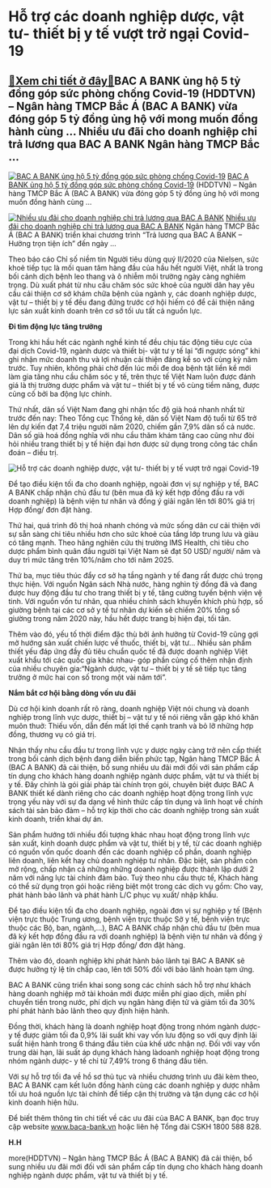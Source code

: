 Hỗ trợ các doanh nghiệp dược, vật tư- thiết bị y tế vượt trở ngại Covid-19
==========================================================================

[:gift:Xem chi tiết ở đây:gift:](https://hddtvn.com/ho-tro-cac-doanh-nghiep-duoc-vat-tu-thiet-bi-y-te-vuot-tro-ngai-covid-19/)BAC A BANK ủng hộ 5 tỷ đồng góp sức phòng chống Covid-19 (HDDTVN) – Ngân hàng TMCP Bắc Á (BAC A BANK) vừa đóng góp 5 tỷ đồng ủng hộ với mong muốn đồng hành cùng … Nhiều ưu đãi cho doanh nghiệp chi trả lương qua BAC A BANK Ngân hàng TMCP Bắc …
--------------------------------------------------------------------------------------------------------------------------------------------------------------------------------------------------------------------------------------------------





[![BAC A BANK ủng hộ 5 tỷ đồng góp sức phòng chống Covid-19](https://hddtvn.com/wp-content/uploads/2021/01/4633_B72I0476-1.jpg "BAC A BANK ủng hộ 5 tỷ đồng góp sức phòng chống Covid-19")](https://haiquanonline.com.vn/bac-a-bank-ung-ho-5-ty-dong-gop-suc-phong-chong-covid-19-122458.html "BAC A BANK ủng hộ 5 tỷ đồng góp sức phòng chống Covid-19") 
[BAC A BANK ủng hộ 5 tỷ đồng góp sức phòng chống Covid-19](https://haiquanonline.com.vn/bac-a-bank-ung-ho-5-ty-dong-gop-suc-phong-chong-covid-19-122458.html "BAC A BANK ủng hộ 5 tỷ đồng góp sức phòng chống Covid-19") 
(HDDTVN) – Ngân hàng TMCP Bắc Á (BAC A BANK) vừa đóng góp 5 tỷ đồng ủng hộ với mong muốn đồng hành cùng …









[![Nhiều ưu đãi cho doanh nghiệp chi trả lương qua BAC A BANK](https://haiquanonline.com.vn/stores/news_dataimages/bacnv/122019/27/09/in_article/croped/thumbnail/2319_CT_uu_dai_Payroll-CBNV.png?rt=20200819172840 "Nhiều ưu đãi cho doanh nghiệp chi trả lương qua BAC A BANK")](https://haiquanonline.com.vn/nhieu-uu-dai-cho-doanh-nghiep-chi-tra-luong-qua-bac-a-bank-117919.html "Nhiều ưu đãi cho doanh nghiệp chi trả lương qua BAC A BANK") 
[Nhiều ưu đãi cho doanh nghiệp chi trả lương qua BAC A BANK](https://haiquanonline.com.vn/nhieu-uu-dai-cho-doanh-nghiep-chi-tra-luong-qua-bac-a-bank-117919.html "Nhiều ưu đãi cho doanh nghiệp chi trả lương qua BAC A BANK") 
Ngân hàng TMCP Bắc Á (BAC A BANK) triển khai chương trình “Trả lương qua BAC A BANK – Hưởng trọn tiện ích” đến ngày …






Theo báo cáo Chỉ số niềm tin Người tiêu dùng quý II/2020 của Nielsen, sức khoẻ tiếp tục là mối quan tâm hàng đầu của hầu hết người Việt, nhất là trong bối cảnh dịch bệnh leo thang và ô nhiễm môi trường ngày càng nghiêm trọng. Dù xuất phát từ nhu cầu chăm sóc sức khoẻ của người dân hay yêu cầu cải thiện cơ sở khám chữa bệnh của ngành y, các doanh nghiệp dược, vật tư – thiết bị y tế đều đang đứng trước cơ hội hiếm có để cải thiện năng lực sản xuất kinh doanh trên cơ sở tối ưu tất cả nguồn lực.


**Đi tìm động lực tăng trưởng**


Trong khi hầu hết các ngành nghề kinh tế đều chịu tác động tiêu cực của đại dịch Covid-19, ngành dược và thiết bị- vật tư y tế lại “đi ngược sóng” khi ghi nhận mức doanh thu và lợi nhuận cải thiện đáng kể so với cùng kỳ năm trước. Tuy nhiên, không phải chờ đến lúc mối đe doạ bệnh tật liền kề mới làm gia tăng nhu cầu chăm sóc y tế, trên thực tế Việt Nam luôn được đánh giá là thị trường dược phẩm và vật tư – thiết bị y tế vô cùng tiềm năng, được củng cố bởi ba động lực chính.


Thứ nhất, dân số Việt Nam đang ghi nhận tốc độ già hoá nhanh nhất từ trước đến nay: Theo Tổng cục Thống kê, dân số Việt Nam độ tuổi từ 65 trở lên dự kiến đạt 7,4 triệu người năm 2020, chiếm gần 7,9% dân số cả nước. Dân số già hoá đồng nghĩa với nhu cầu thăm khám tăng cao cũng như đòi hỏi nhiều trang thiết bị y tế hiện đại hơn được sử dụng trong công tác chẩn đoán – điều trị.





![Hỗ trợ các doanh nghiệp dược, vật tư- thiết bị y tế vượt trở ngại Covid-19](https://haiquanonline.com.vn/stores/news_dataimages/bacnv/082020/19/17/in_article/1720_Ban_buon_Goi_tin_dung_doanh_nghiep_duoc_va_y_te.jpg?rt=20200819172840 "Hỗ trợ các doanh nghiệp dược, vật tư- thiết bị y tế vượt trở ngại Covid-19")


Để tạo điều kiện tối đa cho doanh nghiệp, ngoài đơn vị sự nghiệp y tế, BAC A BANK chấp nhận chủ đầu tư (bên mua đã ký kết hợp đồng đầu ra với doanh nghiệp) là bệnh viện tư nhân và đồng ý giải ngân lên tới 80% giá trị Hợp đồng/ đơn đặt hàng.



Thứ hai, quá trình đô thị hoá nhanh chóng và mức sống dân cư cải thiện với sự sẵn sàng chi tiêu nhiều hơn cho sức khoẻ của tầng lớp trung lưu và giàu có tăng mạnh. Theo hãng nghiên cứu thị trường IMS Health, chi tiêu cho dược phẩm bình quân đầu người tại Việt Nam sẽ đạt 50 USD/ người/ năm và duy trì mức tăng trên 10%/năm cho tới năm 2025.


Thứ ba, mục tiêu thúc đẩy cơ sở hạ tầng ngành y tế đang rất được chú trọng thực hiện. Với nguồn Ngân sách Nhà nước, hàng nghìn tỷ đồng đã và đang được huy động đầu tư cho trang thiết bị y tế, tăng cường tuyến bệnh viện vệ tinh. Với nguồn vốn tư nhân, qua nhiều chính sách khuyến khích phù hợp, số giường bệnh tại các cơ sở y tế tư nhân dự kiến sẽ chiếm 20% tổng số giường trong năm 2020 này, hầu hết được trang bị hiện đại, tối tân.


Thêm vào đó, yếu tố thời điểm đặc thù bởi ảnh hưởng từ Covid-19 cũng gợi mở hướng sản xuất chiến lược về thuốc, thiết bị, vật tư… Nhiều sản phẩm thiết yếu đáp ứng đầy đủ tiêu chuẩn quốc tế đã được doanh nghiệp Việt xuất khẩu tới các quốc gia khác nhau­­­- góp phần củng cố thêm nhận định của nhiều chuyên gia:“Ngành dược, vật tư – thiết bị y tế sẽ tiếp tục tăng trưởng ở mức hai con số trong một vài năm tới”.


**Nắm bắt cơ hội bằng dòng vốn ưu đãi**


­­­­​​Dù cơ hội kinh doanh rất rõ ràng, doanh nghiệp Việt nói chung và doanh nghiệp trong lĩnh vực dược, thiết bị – vật tư y tế nói riêng vẫn gặp khó khăn muôn thuở: Thiếu vốn, dẫn đến mất lợi thế cạnh tranh và bỏ lỡ những hợp đồng, thương vụ có giá trị.


Nhận thấy nhu cầu đầu tư trong lĩnh vực y dược ngày càng trở nên cấp thiết trong bối cảnh dịch bệnh đang diễn biến phức tạp, Ngân hàng TMCP Bắc Á (BAC A BANK) đã cải thiện, bổ sung nhiều ưu đãi mới đối với sản phẩm cấp tín dụng cho khách hàng doanh nghiệp ngành dược phẩm, vật tư và thiết bị y tế. Đây chính là gói giải pháp tài chính trọn gói, chuyên biệt được BAC A BANK thiết kế dành riêng cho các doanh nghiệp hoạt động trong lĩnh vực trọng yếu này với sự đa dạng về hình thức cấp tín dụng và linh hoạt về chính sách tài sản bảo đảm – hỗ trợ kịp thời cho các doanh nghiệp trong sản xuất kinh doanh, triển khai dự án.


Sản phẩm hướng tới nhiều đối tượng khác nhau hoạt động trong lĩnh vực sản xuất, kinh doanh dược phẩm và vật tư, thiết bị y tế, từ các doanh nghiệp có nguồn vốn quốc doanh đến các doanh nghiệp cổ phần, doanh nghiệp liên doanh, liên kết hay chủ doanh nghiệp tư nhân. Đặc biệt, sản phẩm còn mở rộng, chấp nhận cả những những doanh nghiệp được thành lập dưới 2 năm với năng lực tài chính đảm bảo. Tuỳ theo nhu cầu thực tế, Khách hàng có thể sử dụng trọn gói hoặc riêng biệt một trong các dịch vụ gồm: Cho vay, phát hành bảo lãnh và phát hành L/C phục vụ xuất/ nhập khẩu.


Để tạo điều kiện tối đa cho doanh nghiệp, ngoài đơn vị sự nghiệp y tế (Bệnh viện trực thuộc Trung ương, bệnh viện trực thuộc Sở y tế, bệnh viện trực thuộc các Bộ, ban, ngành,…), BAC A BANK chấp nhận chủ đầu tư (bên mua đã ký kết hợp đồng đầu ra với doanh nghiệp) là bệnh viện tư nhân và đồng ý giải ngân lên tới 80% giá trị Hợp đồng/ đơn đặt hàng.


Thêm vào đó, doanh nghiệp khi phát hành bảo lãnh tại BAC A BANK sẽ được hưởng tỷ lệ tín chấp cao, lên tới 50% đối với bảo lãnh hoàn tạm ứng.


BAC A BANK cũng triển khai song song các chính sách hỗ trợ như khách hàng doanh nghiệp mở tài khoản mới được miễn phí giao dịch, miễn phí chuyển tiền trong nước, phí dịch vụ ngân hàng điện tử và giảm tối đa 30% phí phát hành bảo lãnh theo quy định hiện hành.


Đồng thời, khách hàng là doanh nghiệp hoạt động trong nhóm ngành dược- y tế được giảm tối đa 0,9% lãi suất khi vay vốn lưu động so với quy định lãi suất hiện hành trong 6 tháng đầu tiên của khế ước nhận nợ. Đối với vay vốn trung dài hạn, lãi suất áp dụng khách hàng làdoanh nghiệp hoạt động trong nhóm ngành dược- y tế chỉ từ 7,49% trong 6 tháng đầu tiên.


Với sự hỗ trợ tối đa về hồ sơ thủ tục và nhiều chương trình ưu đãi kèm theo, BAC A BANK cam kết luôn đồng hành cùng các doanh nghiệp y dược nhằm tối ưu hoá nguồn lực tài chính để tiếp cận thị trường và tận dụng các cơ hội kinh doanh hiện hữu.





Để biết thêm thông tin chi tiết về các ưu đãi của BAC A BANK, bạn đọc truy cập website www.baca-bank.vn hoặc liên hệ Tổng đài CSKH 1800 588 828.




**H.H**



more(HDDTVN) – Ngân hàng TMCP Bắc Á (BAC A BANK) đã cải thiện, bổ sung nhiều ưu đãi mới đối với sản phẩm cấp tín dụng cho khách hàng doanh nghiệp ngành dược phẩm, vật tư và thiết bị y tế.

